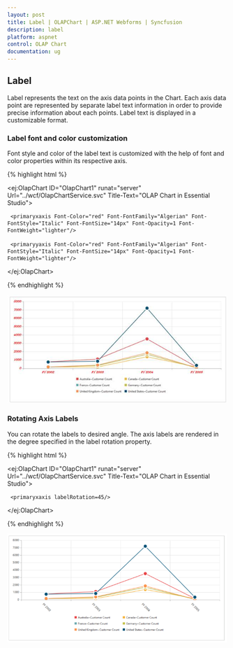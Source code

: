 ```yaml
---
layout: post
title: Label | OLAPChart | ASP.NET Webforms | Syncfusion
description: label
platform: aspnet
control: OLAP Chart
documentation: ug
---
```


## Label

Label represents the text on the axis data points in the Chart. Each axis data point are represented by separate label text information in order to provide precise information about each points. Label text is displayed in a customizable format.

### Label font and color customization 

Font style and color of the label text is customized with the help of font and color properties within its respective axis.

 {% highlight html %}


<ej:OlapChart ID="OlapChart1" runat="server" Url="../wcf/OlapChartService.svc" Title-Text="OLAP Chart in Essential Studio">

     <primaryxaxis Font-Color="red" Font-FontFamily="Algerian" Font-FontStyle="Italic" Font-FontSize="14px" Font-Opacity=1 Font-FontWeight="lighter"/>

     <primaryyaxis Font-Color="red" Font-FontFamily="Algerian" Font-FontStyle="Italic" Font-FontSize="14px" Font-Opacity=1 Font-FontWeight="lighter"/>

</ej:OlapChart>

{% endhighlight %}



 ![C:/Users/Tamilarasu .M/Pictures/document/Chart/Label font-color.png](Label_images/Label_img1.png) 



### Rotating Axis Labels

You can rotate the labels to desired angle. The axis labels are rendered in the degree specified in the label rotation property.

 {% highlight html %}

<ej:OlapChart ID="OlapChart1" runat="server" Url="../wcf/OlapChartService.svc" Title-Text="OLAP Chart in Essential Studio">

     <primaryxaxis labelRotation=45/>

</ej:OlapChart>

{% endhighlight %}

 ![C:/Users/Tamilarasu .M/Pictures/document/Chart/lable rotation.png](Label_images/Label_img2.png) 



